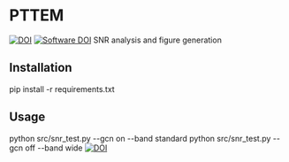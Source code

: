 # PTTEM
[![DOI](https://zenodo.org/badge/DOI/10.5281/zenodo.17357409.svg)](https://doi.org/10.5281/zenodo.17357409)
[![Software DOI](https://zenodo.org/badge/DOI/10.5281/zenodo.8475.svg)](https://doi.org/10.5281/zenodo.8475)
SNR analysis and figure generation
## Installation
pip install -r requirements.txt

## Usage
python src/snr_test.py --gcn on --band standard
python src/snr_test.py --gcn off --band wide
[![DOI](https://zenodo.org/badge/DOI/10.5281/zenodo.17357409.svg)](https://doi.org/10.5281/zenodo.17357409)
